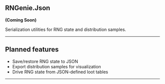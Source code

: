 ## RNGenie.Json

**(Coming Soon)**

Serialization utilities for RNG state and distribution samples.

---

## Planned features
- Save/restore RNG state to JSON
- Export distribution samples for visualization
- Drive RNG state from JSON-defined loot tables

---
